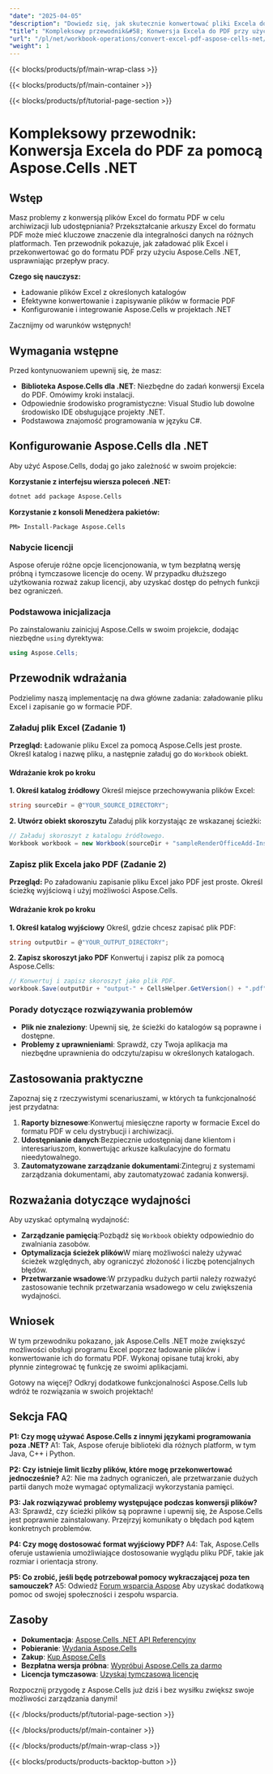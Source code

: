 ```yaml
---
"date": "2025-04-05"
"description": "Dowiedz się, jak skutecznie konwertować pliki Excela do PDF-ów za pomocą Aspose.Cells .NET. Ten samouczek obejmuje procesy konfiguracji, ładowania i konwersji z przykładami kodu."
"title": "Kompleksowy przewodnik&#58; Konwersja Excela do PDF przy użyciu Aspose.Cells .NET"
"url": "/pl/net/workbook-operations/convert-excel-pdf-aspose-cells-net/"
"weight": 1
---
```


{{< blocks/products/pf/main-wrap-class >}}

{{< blocks/products/pf/main-container >}}

{{< blocks/products/pf/tutorial-page-section >}}


# Kompleksowy przewodnik: Konwersja Excela do PDF za pomocą Aspose.Cells .NET

## Wstęp

Masz problemy z konwersją plików Excel do formatu PDF w celu archiwizacji lub udostępniania? Przekształcanie arkuszy Excel do formatu PDF może mieć kluczowe znaczenie dla integralności danych na różnych platformach. Ten przewodnik pokazuje, jak załadować plik Excel i przekonwertować go do formatu PDF przy użyciu Aspose.Cells .NET, usprawniając przepływ pracy.

**Czego się nauczysz:**
- Ładowanie plików Excel z określonych katalogów
- Efektywne konwertowanie i zapisywanie plików w formacie PDF
- Konfigurowanie i integrowanie Aspose.Cells w projektach .NET

Zacznijmy od warunków wstępnych!

## Wymagania wstępne

Przed kontynuowaniem upewnij się, że masz:
- **Biblioteka Aspose.Cells dla .NET**: Niezbędne do zadań konwersji Excela do PDF. Omówimy kroki instalacji.
- Odpowiednie środowisko programistyczne: Visual Studio lub dowolne środowisko IDE obsługujące projekty .NET.
- Podstawowa znajomość programowania w języku C#.

## Konfigurowanie Aspose.Cells dla .NET

Aby użyć Aspose.Cells, dodaj go jako zależność w swoim projekcie:

**Korzystanie z interfejsu wiersza poleceń .NET:**
```bash
dotnet add package Aspose.Cells
```

**Korzystanie z konsoli Menedżera pakietów:**
```plaintext
PM> Install-Package Aspose.Cells
```

### Nabycie licencji

Aspose oferuje różne opcje licencjonowania, w tym bezpłatną wersję próbną i tymczasowe licencje do oceny. W przypadku dłuższego użytkowania rozważ zakup licencji, aby uzyskać dostęp do pełnych funkcji bez ograniczeń.

### Podstawowa inicjalizacja

Po zainstalowaniu zainicjuj Aspose.Cells w swoim projekcie, dodając niezbędne `using` dyrektywa:
```csharp
using Aspose.Cells;
```

## Przewodnik wdrażania

Podzielimy naszą implementację na dwa główne zadania: załadowanie pliku Excel i zapisanie go w formacie PDF.

### Załaduj plik Excel (Zadanie 1)

**Przegląd:**
Ładowanie pliku Excel za pomocą Aspose.Cells jest proste. Określ katalog i nazwę pliku, a następnie załaduj go do `Workbook` obiekt.

#### Wdrażanie krok po kroku

**1. Określ katalog źródłowy**
Określ miejsce przechowywania plików Excel:
```csharp
string sourceDir = @"YOUR_SOURCE_DIRECTORY";
```

**2. Utwórz obiekt skoroszytu**
Załaduj plik korzystając ze wskazanej ścieżki:
```csharp
// Załaduj skoroszyt z katalogu źródłowego.
Workbook workbook = new Workbook(sourceDir + "sampleRenderOfficeAdd-Ins.xlsx");
```

### Zapisz plik Excela jako PDF (Zadanie 2)

**Przegląd:**
Po załadowaniu zapisanie pliku Excel jako PDF jest proste. Określ ścieżkę wyjściową i użyj możliwości Aspose.Cells.

#### Wdrażanie krok po kroku

**1. Określ katalog wyjściowy**
Określ, gdzie chcesz zapisać plik PDF:
```csharp
string outputDir = @"YOUR_OUTPUT_DIRECTORY";
```

**2. Zapisz skoroszyt jako PDF**
Konwertuj i zapisz plik za pomocą Aspose.Cells:
```csharp
// Konwertuj i zapisz skoroszyt jako plik PDF.
workbook.Save(outputDir + "output-" + CellsHelper.GetVersion() + ".pdf");
```

### Porady dotyczące rozwiązywania problemów

- **Plik nie znaleziony**: Upewnij się, że ścieżki do katalogów są poprawne i dostępne.
- **Problemy z uprawnieniami**: Sprawdź, czy Twoja aplikacja ma niezbędne uprawnienia do odczytu/zapisu w określonych katalogach.

## Zastosowania praktyczne

Zapoznaj się z rzeczywistymi scenariuszami, w których ta funkcjonalność jest przydatna:
1. **Raporty biznesowe**:Konwertuj miesięczne raporty w formacie Excel do formatu PDF w celu dystrybucji i archiwizacji.
2. **Udostępnianie danych**:Bezpiecznie udostępniaj dane klientom i interesariuszom, konwertując arkusze kalkulacyjne do formatu nieedytowalnego.
3. **Zautomatyzowane zarządzanie dokumentami**:Zintegruj z systemami zarządzania dokumentami, aby zautomatyzować zadania konwersji.

## Rozważania dotyczące wydajności

Aby uzyskać optymalną wydajność:
- **Zarządzanie pamięcią**:Pozbądź się `Workbook` obiekty odpowiednio do zwalniania zasobów.
- **Optymalizacja ścieżek plików**W miarę możliwości należy używać ścieżek względnych, aby ograniczyć złożoność i liczbę potencjalnych błędów.
- **Przetwarzanie wsadowe**:W przypadku dużych partii należy rozważyć zastosowanie technik przetwarzania wsadowego w celu zwiększenia wydajności.

## Wniosek

W tym przewodniku pokazano, jak Aspose.Cells .NET może zwiększyć możliwości obsługi programu Excel poprzez ładowanie plików i konwertowanie ich do formatu PDF. Wykonaj opisane tutaj kroki, aby płynnie zintegrować tę funkcję ze swoimi aplikacjami.

Gotowy na więcej? Odkryj dodatkowe funkcjonalności Aspose.Cells lub wdróż te rozwiązania w swoich projektach!

## Sekcja FAQ

**P1: Czy mogę używać Aspose.Cells z innymi językami programowania poza .NET?**
A1: Tak, Aspose oferuje biblioteki dla różnych platform, w tym Java, C++ i Python.

**P2: Czy istnieje limit liczby plików, które mogę przekonwertować jednocześnie?**
A2: Nie ma żadnych ograniczeń, ale przetwarzanie dużych partii danych może wymagać optymalizacji wykorzystania pamięci.

**P3: Jak rozwiązywać problemy występujące podczas konwersji plików?**
A3: Sprawdź, czy ścieżki plików są poprawne i upewnij się, że Aspose.Cells jest poprawnie zainstalowany. Przejrzyj komunikaty o błędach pod kątem konkretnych problemów.

**P4: Czy mogę dostosować format wyjściowy PDF?**
A4: Tak, Aspose.Cells oferuje ustawienia umożliwiające dostosowanie wyglądu pliku PDF, takie jak rozmiar i orientacja strony.

**P5: Co zrobić, jeśli będę potrzebował pomocy wykraczającej poza ten samouczek?**
A5: Odwiedź [Forum wsparcia Aspose](https://forum.aspose.com/c/cells/9) Aby uzyskać dodatkową pomoc od swojej społeczności i zespołu wsparcia.

## Zasoby

- **Dokumentacja**: [Aspose.Cells .NET API Referencyjny](https://reference.aspose.com/cells/net/)
- **Pobieranie**: [Wydania Aspose.Cells](https://releases.aspose.com/cells/net/)
- **Zakup**: [Kup Aspose.Cells](https://purchase.aspose.com/buy)
- **Bezpłatna wersja próbna**: [Wypróbuj Aspose.Cells za darmo](https://releases.aspose.com/cells/net/)
- **Licencja tymczasowa**: [Uzyskaj tymczasową licencję](https://purchase.aspose.com/temporary-license/)

Rozpocznij przygodę z Aspose.Cells już dziś i bez wysiłku zwiększ swoje możliwości zarządzania danymi!


{{< /blocks/products/pf/tutorial-page-section >}}

{{< /blocks/products/pf/main-container >}}

{{< /blocks/products/pf/main-wrap-class >}}

{{< blocks/products/products-backtop-button >}}